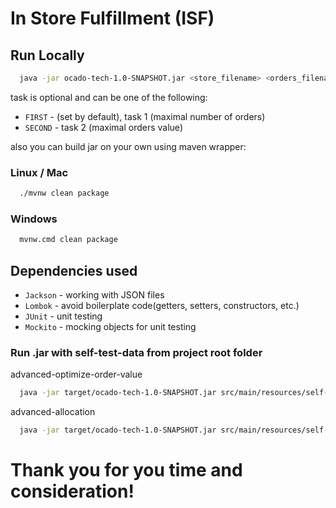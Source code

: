 # In Store Fulfillment (ISF)


## Run Locally

```bash
  java -jar ocado-tech-1.0-SNAPSHOT.jar <store_filename> <orders_filename> [task]
```
 task is optional and can be one of the following:
- `FIRST` - (set by default), task 1 (maximal number of orders)
- `SECOND` - task 2 (maximal orders value)

also you can build jar on your own using maven wrapper:

### Linux / Mac
```bash
  ./mvnw clean package
```

### Windows
```bash
  mvnw.cmd clean package
```

## Dependencies used

- `Jackson` - working with JSON files
- `Lombok` - avoid boilerplate code(getters, setters, constructors, etc.)
- `JUnit` - unit testing
- `Mockito` - mocking objects for unit testing

### Run .jar with self-test-data from project root folder

advanced-optimize-order-value
```bash
  java -jar target/ocado-tech-1.0-SNAPSHOT.jar src/main/resources/self-test-data/advanced-optimize-order-value/store.json src/main/resources/self-test-data/advanced-optimize-order-value/orders.json SECOND
```

advanced-allocation
```bash
  java -jar target/ocado-tech-1.0-SNAPSHOT.jar src/main/resources/self-test-data/advanced-allocation/store.json src/main/resources/self-test-data/advanced-allocation/orders.json
```


# Thank you for you time and consideration!
